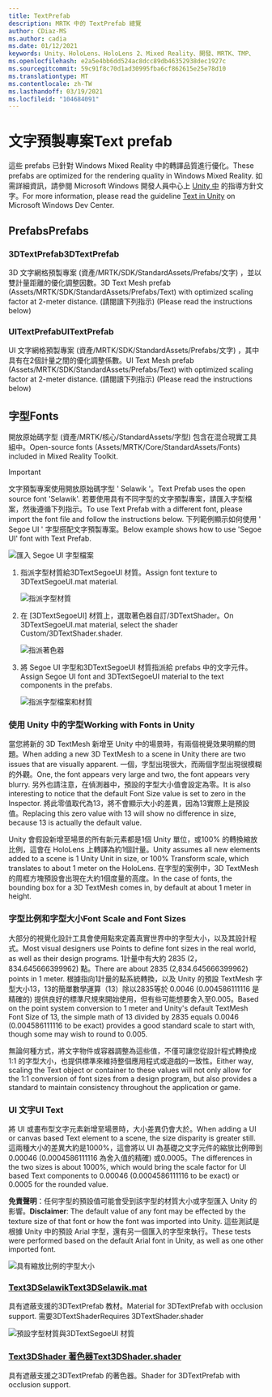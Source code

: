 ```yaml
---
title: TextPrefab
description: MRTK 中的 TextPrefab 總覽
author: CDiaz-MS
ms.author: cadia
ms.date: 01/12/2021
keywords: Unity、HoloLens、HoloLens 2、Mixed Reality、開發、MRTK、TMP、
ms.openlocfilehash: e2a5e4bb6dd524ac8dcc89db46352938dec1927c
ms.sourcegitcommit: 59c91f8c70d1ad30995fba6cf862615e25e78d10
ms.translationtype: MT
ms.contentlocale: zh-TW
ms.lasthandoff: 03/19/2021
ms.locfileid: "104684091"
---
```

# <a name="text-prefab"></a><span data-ttu-id="d9746-104">文字預製專案</span><span class="sxs-lookup"><span data-stu-id="d9746-104">Text prefab</span></span>

<span data-ttu-id="d9746-105">這些 prefabs 已針對 Windows Mixed Reality 中的轉譯品質進行優化。</span><span class="sxs-lookup"><span data-stu-id="d9746-105">These prefabs are optimized for the rendering quality in Windows Mixed Reality.</span></span> <span data-ttu-id="d9746-106">如需詳細資訊，請參閱 Microsoft Windows 開發人員中心上 [Unity 中](https://docs.microsoft.com/windows/mixed-reality/text-in-unity) 的指導方針文字。</span><span class="sxs-lookup"><span data-stu-id="d9746-106">For more information, please read the guideline [Text in Unity](https://docs.microsoft.com/windows/mixed-reality/text-in-unity) on Microsoft Windows Dev Center.</span></span>

## <a name="prefabs"></a><span data-ttu-id="d9746-107">Prefabs</span><span class="sxs-lookup"><span data-stu-id="d9746-107">Prefabs</span></span>

### <a name="3dtextprefab"></a><span data-ttu-id="d9746-108">3DTextPrefab</span><span class="sxs-lookup"><span data-stu-id="d9746-108">3DTextPrefab</span></span>

<span data-ttu-id="d9746-109">3D 文字網格預製專案 (資產/MRTK/SDK/StandardAssets/Prefabs/文字) ，並以雙計量距離的優化調整因數。</span><span class="sxs-lookup"><span data-stu-id="d9746-109">3D Text Mesh prefab (Assets/MRTK/SDK/StandardAssets/Prefabs/Text) with optimized scaling factor at 2-meter distance.</span></span> <span data-ttu-id="d9746-110"> (請閱讀下列指示) </span><span class="sxs-lookup"><span data-stu-id="d9746-110">(Please read the instructions below)</span></span>

### <a name="uitextprefab"></a><span data-ttu-id="d9746-111">UITextPrefab</span><span class="sxs-lookup"><span data-stu-id="d9746-111">UITextPrefab</span></span>

<span data-ttu-id="d9746-112">UI 文字網格預製專案 (資產/MRTK/SDK/StandardAssets/Prefabs/文字) ，其中具有在2個計量之間的優化調整係數。</span><span class="sxs-lookup"><span data-stu-id="d9746-112">UI Text Mesh prefab (Assets/MRTK/SDK/StandardAssets/Prefabs/Text) with optimized scaling factor at 2-meter distance.</span></span> <span data-ttu-id="d9746-113"> (請閱讀下列指示) </span><span class="sxs-lookup"><span data-stu-id="d9746-113">(Please read the instructions below)</span></span>

## <a name="fonts"></a><span data-ttu-id="d9746-114">字型</span><span class="sxs-lookup"><span data-stu-id="d9746-114">Fonts</span></span>

<span data-ttu-id="d9746-115">開放原始碼字型 (資產/MRTK/核心/StandardAssets/字型) 包含在混合現實工具組中。</span><span class="sxs-lookup"><span data-stu-id="d9746-115">Open-source fonts (Assets/MRTK/Core/StandardAssets/Fonts) included in Mixed Reality Toolkit.</span></span>

> [!IMPORTANT]
> <span data-ttu-id="d9746-116">文字預製專案使用開放原始碼字型 ' Selawik '。</span><span class="sxs-lookup"><span data-stu-id="d9746-116">Text Prefab uses the open source font 'Selawik'.</span></span> <span data-ttu-id="d9746-117">若要使用具有不同字型的文字預製專案，請匯入字型檔案，然後遵循下列指示。</span><span class="sxs-lookup"><span data-stu-id="d9746-117">To use Text Prefab with a different font, please import the font file and follow the instructions below.</span></span> <span data-ttu-id="d9746-118">下列範例顯示如何使用 ' Segoe UI ' 字型搭配文字預製專案。</span><span class="sxs-lookup"><span data-stu-id="d9746-118">Below example shows how to use 'Segoe UI' font with Text Prefab.</span></span>

![匯入 Segoe UI 字型檔案](images/text-prefab/TextPrefabInstructions01.png)

1. <span data-ttu-id="d9746-120">指派字型材質給3DTextSegoeUI 材質。</span><span class="sxs-lookup"><span data-stu-id="d9746-120">Assign font texture to 3DTextSegoeUI.mat material.</span></span>

    ![指派字型材質](images/text-prefab/TextPrefabInstructions02.png)

1. <span data-ttu-id="d9746-122">在 [3DTextSegoeUI] 材質上，選取著色器自訂/3DTextShader。</span><span class="sxs-lookup"><span data-stu-id="d9746-122">On 3DTextSegoeUI.mat material, select the shader Custom/3DTextShader.shader.</span></span>

    ![指派著色器](images/text-prefab/TextPrefabInstructions03.png)

1. <span data-ttu-id="d9746-124">將 Segoe UI 字型和3DTextSegoeUI 材質指派給 prefabs 中的文字元件。</span><span class="sxs-lookup"><span data-stu-id="d9746-124">Assign Segoe UI font and 3DTextSegoeUI material to the text components in the prefabs.</span></span>

    ![指派字型檔案和材質](images/text-prefab/TextPrefabInstructions04.png)

### <a name="working-with-fonts-in-unity"></a><span data-ttu-id="d9746-126">使用 Unity 中的字型</span><span class="sxs-lookup"><span data-stu-id="d9746-126">Working with Fonts in Unity</span></span>

<span data-ttu-id="d9746-127">當您將新的 3D TextMesh 新增至 Unity 中的場景時，有兩個視覺效果明顯的問題。</span><span class="sxs-lookup"><span data-stu-id="d9746-127">When adding a new 3D TextMesh to a scene in Unity there are two issues that are visually apparent.</span></span> <span data-ttu-id="d9746-128">一個，字型出現很大，而兩個字型出現很模糊的外觀。</span><span class="sxs-lookup"><span data-stu-id="d9746-128">One, the font appears very large and two, the font appears very blurry.</span></span> <span data-ttu-id="d9746-129">另外也請注意，在偵測器中，預設的字型大小值會設定為零。</span><span class="sxs-lookup"><span data-stu-id="d9746-129">It is also interesting to notice that the default Font Size value is set to zero in the Inspector.</span></span> <span data-ttu-id="d9746-130">將此零值取代為13，將不會顯示大小的差異，因為13實際上是預設值。</span><span class="sxs-lookup"><span data-stu-id="d9746-130">Replacing this zero value with 13 will show no difference in size, because 13 is actually the default value.</span></span>

<span data-ttu-id="d9746-131">Unity 會假設新增至場景的所有新元素都是1個 Unity 單位，或100% 的轉換縮放比例，這會在 HoloLens 上轉譯為約1個計量。</span><span class="sxs-lookup"><span data-stu-id="d9746-131">Unity assumes all new elements added to a scene is 1 Unity Unit in size, or 100%  Transform scale, which translates to about 1 meter on the HoloLens.</span></span> <span data-ttu-id="d9746-132">在字型的案例中，3D TextMesh 的周框方塊預設會出現在大約1個度量的高度。</span><span class="sxs-lookup"><span data-stu-id="d9746-132">In the case of fonts, the bounding box for a 3D TextMesh comes in, by default at about 1 meter in height.</span></span>

### <a name="font-scale-and-font-sizes"></a><span data-ttu-id="d9746-133">字型比例和字型大小</span><span class="sxs-lookup"><span data-stu-id="d9746-133">Font Scale and Font Sizes</span></span>

<span data-ttu-id="d9746-134">大部分的視覺化設計工具會使用點來定義真實世界中的字型大小，以及其設計程式。</span><span class="sxs-lookup"><span data-stu-id="d9746-134">Most visual designers use Points to define font sizes in the real world, as well as their design programs.</span></span> <span data-ttu-id="d9746-135">1計量中有大約 2835 (2，834.645666399962) 點。</span><span class="sxs-lookup"><span data-stu-id="d9746-135">There are about 2835 (2,834.645666399962) points in 1 meter.</span></span> <span data-ttu-id="d9746-136">根據指向1計量的點系統轉換，以及 Unity 的預設 TextMesh 字型大小13，13的簡單數學運算（13）除以2835等於 0.0046 (0.004586111116 是精確的) 提供良好的標準尺規來開始使用，但有些可能想要舍入至0.005。</span><span class="sxs-lookup"><span data-stu-id="d9746-136">Based on the point system conversion to 1 meter and Unity's default TextMesh Font Size of 13, the simple math of 13 divided by 2835 equals 0.0046 (0.004586111116 to be exact) provides a good standard scale to start with, though some may wish to round to 0.005.</span></span>

<span data-ttu-id="d9746-137">無論何種方式，將文字物件或容器調整為這些值，不僅可讓您從設計程式轉換成1:1 的字型大小，也提供標準來維持整個應用程式或遊戲的一致性。</span><span class="sxs-lookup"><span data-stu-id="d9746-137">Either way, scaling the Text object or container to these values will not only allow for the 1:1 conversion of font sizes from a design program, but also provides a standard to maintain consistency throughout the application or game.</span></span>

### <a name="ui-text"></a><span data-ttu-id="d9746-138">UI 文字</span><span class="sxs-lookup"><span data-stu-id="d9746-138">UI Text</span></span>

<span data-ttu-id="d9746-139">將 UI 或畫布型文字元素新增至場景時，大小差異仍會大於。</span><span class="sxs-lookup"><span data-stu-id="d9746-139">When adding a UI or canvas based Text element to a scene, the size disparity is greater still.</span></span> <span data-ttu-id="d9746-140">這兩種大小的差異大約是1000%，這會將以 UI 為基礎之文字元件的縮放比例帶到 0.00046 (0.0004586111116 為舍入值的精確) 或0.0005。</span><span class="sxs-lookup"><span data-stu-id="d9746-140">The differences in the two sizes is about 1000%, which would bring the scale factor for UI based Text components to 0.00046 (0.0004586111116 to be exact) or 0.0005 for the rounded value.</span></span>

<span data-ttu-id="d9746-141">**免責聲明**：任何字型的預設值可能會受到該字型的材質大小或字型匯入 Unity 的影響。</span><span class="sxs-lookup"><span data-stu-id="d9746-141">**Disclaimer**: The default value of any font may be effected by the texture size of that font or how the font was imported into Unity.</span></span> <span data-ttu-id="d9746-142">這些測試是根據 Unity 中的預設 Arial 字型，還有另一個匯入的字型來執行。</span><span class="sxs-lookup"><span data-stu-id="d9746-142">These tests were performed based on the default Arial font in Unity, as well as one other imported font.</span></span>

![具有縮放比例的字型大小](images/text-prefab/TextPrefabInstructions07.png)

### <a name="text3dselawikmat"></a>[<span data-ttu-id="d9746-144">Text3DSelawik</span><span class="sxs-lookup"><span data-stu-id="d9746-144">Text3DSelawik.mat</span></span>](https://github.com/microsoft/MixedRealityToolkit-Unity/tree/mrtk_development/Assets/MRTK/Core/StandardAssets/Materials)

<span data-ttu-id="d9746-145">具有遮蔽支援的3DTextPrefab 教材。</span><span class="sxs-lookup"><span data-stu-id="d9746-145">Material for 3DTextPrefab with occlusion support.</span></span> <span data-ttu-id="d9746-146">需要3DTextShader</span><span class="sxs-lookup"><span data-stu-id="d9746-146">Requires 3DTextShader.shader</span></span>

![預設字型材質與3DTextSegoeUI 材質](images/text-prefab/TextPrefabInstructions06.png)

### <a name="text3dshadershader"></a>[<span data-ttu-id="d9746-148">Text3DShader 著色器</span><span class="sxs-lookup"><span data-stu-id="d9746-148">Text3DShader.shader</span></span>](https://github.com/microsoft/MixedRealityToolkit-Unity/tree/mrtk_development/Assets/MRTK/Core/StandardAssets/Shaders)

<span data-ttu-id="d9746-149">具有遮蔽支援之3DTextPrefab 的著色器。</span><span class="sxs-lookup"><span data-stu-id="d9746-149">Shader for 3DTextPrefab with occlusion support.</span></span>
